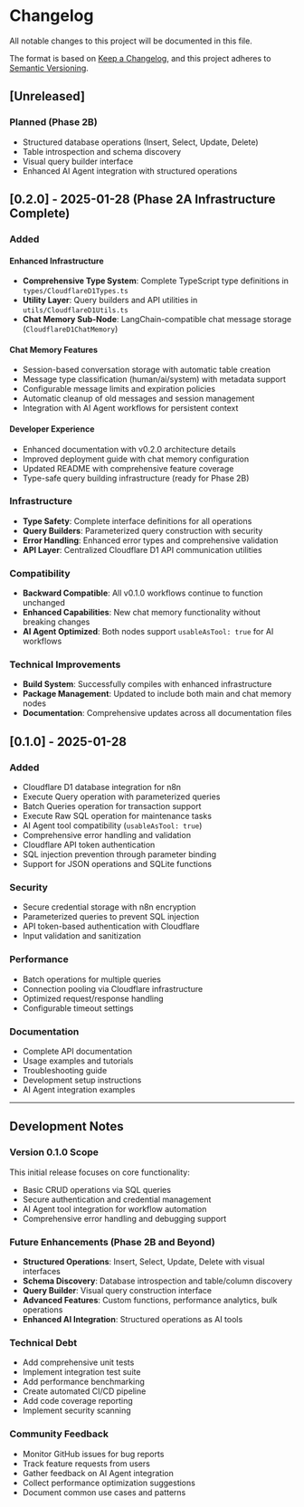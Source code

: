 # Changelog

All notable changes to this project will be documented in this file.

The format is based on [Keep a Changelog](https://keepachangelog.com/en/1.0.0/),
and this project adheres to [Semantic Versioning](https://semver.org/spec/v2.0.0.html).

## [Unreleased]

### Planned (Phase 2B)
- Structured database operations (Insert, Select, Update, Delete)
- Table introspection and schema discovery
- Visual query builder interface
- Enhanced AI Agent integration with structured operations

## [0.2.0] - 2025-01-28 (Phase 2A Infrastructure Complete)

### Added
#### Enhanced Infrastructure
- **Comprehensive Type System**: Complete TypeScript type definitions in `types/CloudflareD1Types.ts`
- **Utility Layer**: Query builders and API utilities in `utils/CloudflareD1Utils.ts`
- **Chat Memory Sub-Node**: LangChain-compatible chat message storage (`CloudflareD1ChatMemory`)

#### Chat Memory Features
- Session-based conversation storage with automatic table creation
- Message type classification (human/ai/system) with metadata support  
- Configurable message limits and expiration policies
- Automatic cleanup of old messages and session management
- Integration with AI Agent workflows for persistent context

#### Developer Experience
- Enhanced documentation with v0.2.0 architecture details
- Improved deployment guide with chat memory configuration
- Updated README with comprehensive feature coverage
- Type-safe query building infrastructure (ready for Phase 2B)

### Infrastructure
- **Type Safety**: Complete interface definitions for all operations
- **Query Builders**: Parameterized query construction with security
- **Error Handling**: Enhanced error types and comprehensive validation
- **API Layer**: Centralized Cloudflare D1 API communication utilities

### Compatibility
- **Backward Compatible**: All v0.1.0 workflows continue to function unchanged
- **Enhanced Capabilities**: New chat memory functionality without breaking changes
- **AI Agent Optimized**: Both nodes support `usableAsTool: true` for AI workflows

### Technical Improvements
- **Build System**: Successfully compiles with enhanced infrastructure
- **Package Management**: Updated to include both main and chat memory nodes
- **Documentation**: Comprehensive updates across all documentation files

## [0.1.0] - 2025-01-28

### Added
- Cloudflare D1 database integration for n8n
- Execute Query operation with parameterized queries
- Batch Queries operation for transaction support
- Execute Raw SQL operation for maintenance tasks
- AI Agent tool compatibility (`usableAsTool: true`)
- Comprehensive error handling and validation
- Cloudflare API token authentication
- SQL injection prevention through parameter binding
- Support for JSON operations and SQLite functions

### Security
- Secure credential storage with n8n encryption
- Parameterized queries to prevent SQL injection
- API token-based authentication with Cloudflare
- Input validation and sanitization

### Performance
- Batch operations for multiple queries
- Connection pooling via Cloudflare infrastructure
- Optimized request/response handling
- Configurable timeout settings

### Documentation
- Complete API documentation
- Usage examples and tutorials
- Troubleshooting guide
- Development setup instructions
- AI Agent integration examples

---

## Development Notes

### Version 0.1.0 Scope
This initial release focuses on core functionality:
- Basic CRUD operations via SQL queries
- Secure authentication and credential management
- AI Agent tool integration for workflow automation
- Comprehensive error handling and debugging support

### Future Enhancements (Phase 2B and Beyond)
- **Structured Operations**: Insert, Select, Update, Delete with visual interfaces
- **Schema Discovery**: Database introspection and table/column discovery
- **Query Builder**: Visual query construction interface
- **Advanced Features**: Custom functions, performance analytics, bulk operations
- **Enhanced AI Integration**: Structured operations as AI tools

### Technical Debt
- Add comprehensive unit tests
- Implement integration test suite
- Add performance benchmarking
- Create automated CI/CD pipeline
- Add code coverage reporting
- Implement security scanning

### Community Feedback
- Monitor GitHub issues for bug reports
- Track feature requests from users
- Gather feedback on AI Agent integration
- Collect performance optimization suggestions
- Document common use cases and patterns